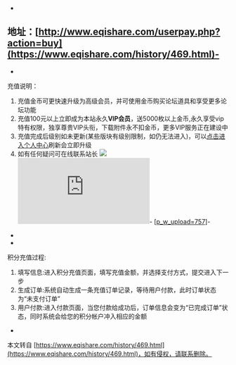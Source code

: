 -
地址：[http://www.eqishare.com/userpay.php?action=buy](https://www.eqishare.com/history/469.html)-
-
-
充值说明：

1.  充值金币可更快速升级为高级会员，并可使用金币购买论坛道具和享受更多论坛功能
2.  充值100元以上立即成为本站永久**VIP会员**，送5000枚以上金币,永久享受vip特有权限，独享尊贵VIP头衔，下载附件永不扣金币，更多VIP服务正在建设中
3.  充值完成后级别如未更新(某些版块有级别限制，如仍无法进入)，可以[点击进入个人中心](http://www.eqishare.com/u.php?action=show)刷新会立即升级
4.  如有任何疑问可在线联系站长
[![](http://wpa.qq.com/pa?p=2:514519707:44)](http://wpa.qq.com/msgrd?v=3&uin=514519707&site=qq&menu=yes) [![](http://amos.im.alisoft.com/online.aw?v=2&uid=luchao1996&site=cntaobao&s=1&charset=utf-8)](http://amos.im.alisoft.com/msg.aw?v=2&uid=luchao1996&site=cntaobao&s=1&charset=utf-8)-
[\[p\_w\_upload=757\]](http://www.eqishare.com/userpay.php?action=buy)-
-
-
积分充值过程:

1.  填写信息:进入积分充值页面，填写充值金额，并选择支付方式，提交进入下一步
2.  生成订单:系统自动生成一条充值订单记录，等待用户付款，此时订单状态为“未支付订单”
3.  用户付款:进入付款页面，当您付款给成功后，订单信息会变为“已完成订单”状态，同时系统会给您的积分帐户冲入相应的金额

-

本文转自 [https://www.eqishare.com/history/469.html](https://www.eqishare.com/history/469.html)，如有侵权，请联系删除。